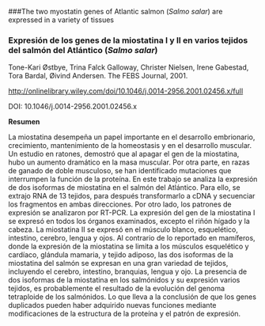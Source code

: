 ###The two myostatin genes of Atlantic salmon (*Salmo salar*) are expressed in a variety of tissues
### Expresión de los genes de la miostatina I y II en varios tejidos del salmón del Atlántico (*Salmo salar*)
Tone-Kari Østbye, Trina Falck Galloway, Christer Nielsen, Irene Gabestad, Tora Bardal, Øivind Andersen. The FEBS Journal, 2001.

<http://onlinelibrary.wiley.com/doi/10.1046/j.0014-2956.2001.02456.x/full>

DOI: 10.1046/j.0014-2956.2001.02456.x

**Resumen**

La miostatina desempeña un papel importante en el desarrollo embrionario, crecimiento, mantenimiento de la homeostasis y en el desarrollo muscular. Un estudio en ratones, demostró que al apagar el gen de la miostatina, hubo un aumento dramático en la masa muscular. Por otra parte, en razas de ganado de doble musculoso, se han identificado mutaciones que interrumpen la función de la proteína. En este trabajo se analiza la expresión de dos isoformas de miostatina en el salmón del Atlántico. Para ello, se extrajo RNA de 13 tejidos, para después transformarlo a cDNA y secuenciar los fragmentos en ambas direcciones. Por otro lado, los patrones de expresión se analizaron por RT-PCR. La expresión del gen de la miostatina I se expresó en todos los órganos examinados, excepto el riñón hígado y la cabeza. La miostatina II se expresó en el músculo blanco, esquelético, intestino, cerebro, lengua y ojos. Al contrario de lo reportado en mamíferos, donde la expresión de la miostatina se limita a los músculos esquelético y cardíaco, glándula mamaria, y tejido adiposo, las dos isoformas de la miostatina del salmón se expresan en una gran variedad de tejidos, incluyendo el cerebro, intestino, branquias, lengua y ojo. La presencia de dos isoformas de la miostatina en los salmónidos y su expresión varios tejidos, es probablemente el resultado de la evolución del genoma tetraploide de los salmónidos. Lo que lleva a la conclusión de que los genes duplicados pueden haber adquirido nuevas funciones mediante modificaciones de la estructura de la proteína y el patrón de expresión.
